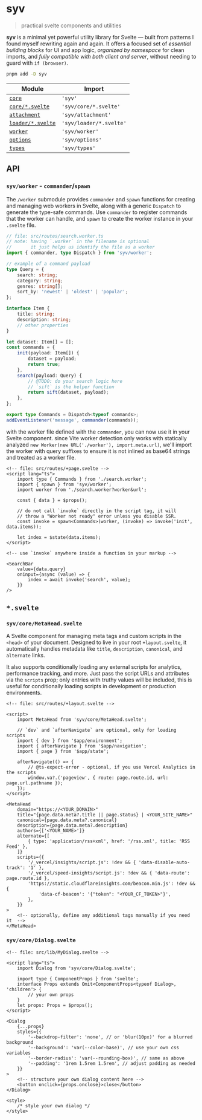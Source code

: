 # syv

> practical svelte components and utilities

**syv** is a minimal yet powerful utility library for Svelte — built from patterns I found myself rewriting again and again. It offers a focused set of _essential building blocks_ for UI and app logic, _organized by namespace_ for clean imports, and _fully compatible with both client and server_, without needing to guard with `if (browser)`.

```bash
pnpm add -D syv
```

| Module                                       | Import                  |
| -------------------------------------------- | ----------------------- |
| [`core`](/src/lib/core/index.ts)             | `'syv'`                 |
| [`core/*.svelte`](/src/lib/core)             | `'syv/core/*.svelte'`   |
| [`attachment`](/src/lib/attachment/index.ts) | `'syv/attachment'`      |
| [`loader/*.svelte`](/src/lib/loader)         | `'syv/loader/*.svelte'` |
| [`worker`](/src/lib/worker)                  | `'syv/worker'`          |
| [`options`](/src/lib/options.ts)             | `'syv/options'`         |
| [`types`](/src/lib/types.ts)                 | `'syv/types'`           |

## API

### `syv/worker` - `commander`/`spawn`

The `/worker` submodule provides `commander` and `spawn` functions for creating and managing web workers in Svelte, along with a generic `Dispatch` to generate the type-safe commands. Use `commander` to register commands that the worker can handle, and `spawn` to create the worker instance in your `.svelte` file.

```ts
// file: src/routes/search.worker.ts
// note: having `.worker` in the filename is optional
//       it just helps us identify the file as a worker
import { commander, type Dispatch } from 'syv/worker';

// example of a command payload
type Query = {
	search: string;
	category: string;
	genres: string[];
	sort_by: 'newest' | 'oldest' | 'popular';
};

interface Item {
	title: string;
	description: string;
	// other properties
}

let dataset: Item[] = [];
const commands = {
	init(payload: Item[]) {
		dataset = payload;
		return true;
	},
	search(payload: Query) {
		// @TODO: do your search logic here
		// `sift` is the helper function
		return sift(dataset, payload);
	},
};

export type Commands = Dispatch<typeof commands>;
addEventListener('message', commander(commands));
```

with the worker file defined with the `commander`, you can now use it in your Svelte component. since Vite worker detection only works with statically analyzed `new Worker(new URL('./worker'), import.meta.url)`, we'll import the worker with query suffixes to ensure it is not inlined as base64 strings and treated as a worker file.

```svelte
<!-- file: src/routes/+page.svelte -->
<script lang="ts">
	import type { Commands } from './search.worker';
	import { spawn } from 'syv/worker';
	import worker from './search.worker?worker&url';

	const { data } = $props();

	// do not call `invoke` directly in the script tag, it will
	// throw a "Worker not ready" error unless you disable SSR.
	const invoke = spawn<Commands>(worker, (invoke) => invoke('init', data.items));

	let index = $state(data.items);
</script>

<!-- use `invoke` anywhere inside a function in your markup -->

<SearchBar
	value={data.query}
	oninput={async (value) => {
		index = await invoke('search', value);
	}}
/>
```

## `*.svelte`

### `syv/core/MetaHead.svelte`

A Svelte component for managing meta tags and custom scripts in the `<head>` of your document. Designed to live in your root `+layout.svelte`, it automatically handles metadata like `title`, `description`, `canonical`, and `alternate` links.

It also supports conditionally loading any external scripts for analytics, performance tracking, and more. Just pass the script URLs and attributes via the `scripts` prop; only entries with truthy values will be included, this is useful for conditionally loading scripts in development or production environments.

```svelte
<!-- file: src/routes/+layout.svelte -->

<script>
	import MetaHead from 'syv/core/MetaHead.svelte';

	// `dev` and `afterNavigate` are optional, only for loading scripts
	import { dev } from '$app/environment';
	import { afterNavigate } from '$app/navigation';
	import { page } from '$app/state';

	afterNavigate(() => {
		// @ts-expect-error - optional, if you use Vercel Analytics in the scripts
		window.va?.('pageview', { route: page.route.id, url: page.url.pathname });
	});
</script>

<MetaHead
	domain="https://<YOUR_DOMAIN>"
	title="{page.data.meta?.title || page.status} | <YOUR_SITE_NAME>"
	canonical={page.data.meta?.canonical}
	description={page.data.meta?.description}
	authors={['<YOUR_NAME>']}
	alternate={[
		{ type: 'application/rss+xml', href: '/rss.xml', title: 'RSS Feed' },
	]}
	scripts={{
		'/_vercel/insights/script.js': !dev && { 'data-disable-auto-track': '1' },
		'/_vercel/speed-insights/script.js': !dev && { 'data-route': page.route.id },
		'https://static.cloudflareinsights.com/beacon.min.js': !dev && {
			'data-cf-beacon': '{"token": "<YOUR_CF_TOKEN>"}',
		},
	}}
>
	<!-- optionally, define any additional tags manually if you need it  -->
</MetaHead>
```

### `syv/core/Dialog.svelte`

```svelte
<!-- file: src/lib/MyDialog.svelte -->

<script lang="ts">
	import Dialog from 'syv/core/Dialog.svelte';

	import type { ComponentProps } from 'svelte';
	interface Props extends Omit<ComponentProps<typeof Dialog>, 'children'> {
		// your own props
	}
	let props: Props = $props();
</script>

<Dialog
	{...props}
	styles={{
		'--backdrop-filter': 'none', // or 'blur(10px)' for a blurred background
		'--background': 'var(--color-base)', // use your own css variables
		'--border-radius': 'var(--rounding-box)', // same as above
		'--padding': '1rem 1.5rem 1.5rem', // adjust padding as needed
	}}
>
	<!-- structure your own dialog content here -->
	<button onclick={props.onclose}>close</button>
</Dialog>

<style>
	/* style your own dialog */
</style>
```

